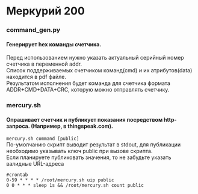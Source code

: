 # Меркурий 200
### command_gen.py
#### Генерирует hex команды счетчика. 
Перед использованием нужно указать актуальный серийный номер счетчика в переменной addr.  
Список поддерживаемых счетчиком команд(cmd) и их атрибутов(data) находится в pdf файле.  
Результатом исполнения будет команда для счетчика формата ADDR+CMD+DATA+CRC,  которую можно отправлять счетчику.  


### mercury.sh
#### Опрашивает счетчик и публикует показания посредством http-запроса. (Например, в thingspeak.com).
```mercury.sh command [public]```  
По-умолчанию скрипт выводит результат в stdout, для публикации необходимо указывать ключ public при вызове скрипта.  
Если планируете публиковать значения, то не забудьте указать валидные URL-адреса

```
#crontab
0-59 * * * * /root/mercury.sh uip public
0 0 * * * sleep 1s && /root/mercury.sh count public
```
